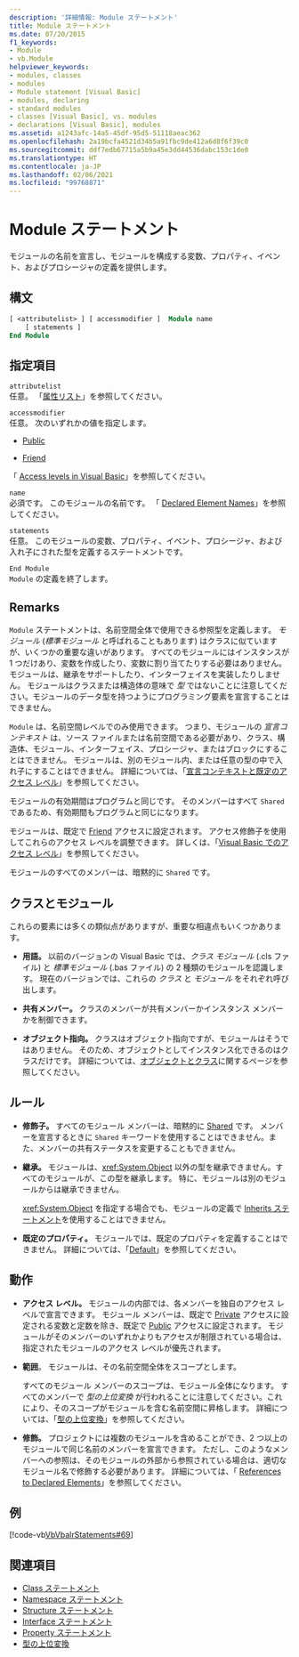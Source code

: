 ```yaml
---
description: '詳細情報: Module ステートメント'
title: Module ステートメント
ms.date: 07/20/2015
f1_keywords:
- Module
- vb.Module
helpviewer_keywords:
- modules, classes
- modules
- Module statement [Visual Basic]
- modules, declaring
- standard modules
- classes [Visual Basic], vs. modules
- declarations [Visual Basic], modules
ms.assetid: a1243afc-14a5-45df-95d5-51118aeac362
ms.openlocfilehash: 2a19bcfa4521d34b5a91fbc9de412a6d8f6f39c0
ms.sourcegitcommit: ddf7edb67715a5b9a45e3dd44536dabc153c1de0
ms.translationtype: HT
ms.contentlocale: ja-JP
ms.lasthandoff: 02/06/2021
ms.locfileid: "99768871"
---
```

# <a name="module-statement"></a>Module ステートメント

モジュールの名前を宣言し、モジュールを構成する変数、プロパティ、イベント、およびプロシージャの定義を提供します。

## <a name="syntax"></a>構文

```vb
[ <attributelist> ] [ accessmodifier ]  Module name
    [ statements ]
End Module
```

## <a name="parts"></a>指定項目

`attributelist`  
任意。 「[属性リスト](attribute-list.md)」を参照してください。

`accessmodifier`  
任意。 次のいずれかの値を指定します。

- [Public](../modifiers/public.md)

- [Friend](../modifiers/friend.md)

「 [Access levels in Visual Basic](../../programming-guide/language-features/declared-elements/access-levels.md)」を参照してください。

`name`  
必須です。 このモジュールの名前です。 「 [Declared Element Names](../../programming-guide/language-features/declared-elements/declared-element-names.md)」を参照してください。

`statements`  
任意。 このモジュールの変数、プロパティ、イベント、プロシージャ、および入れ子にされた型を定義するステートメントです。

`End Module`  
`Module` の定義を終了します。

## <a name="remarks"></a>Remarks

`Module` ステートメントは、名前空間全体で使用できる参照型を定義します。 *モジュール* (*標準モジュール* と呼ばれることもあります) はクラスに似ていますが、いくつかの重要な違いがあります。 すべてのモジュールにはインスタンスが 1 つだけあり、変数を作成したり、変数に割り当てたりする必要はありません。 モジュールは、継承をサポートしたり、インターフェイスを実装したりしません。 モジュールはクラスまたは構造体の意味で *型* ではないことに注意してください。モジュールのデータ型を持つようにプログラミング要素を宣言することはできません。

`Module` は、名前空間レベルでのみ使用できます。 つまり、モジュールの *宣言コンテキスト* は、ソース ファイルまたは名前空間である必要があり、クラス、構造体、モジュール、インターフェイス、プロシージャ、またはブロックにすることはできません。 モジュールは、別のモジュール内、または任意の型の中で入れ子にすることはできません。 詳細については、「[宣言コンテキストと既定のアクセス レベル](declaration-contexts-and-default-access-levels.md)」を参照してください。

モジュールの有効期間はプログラムと同じです。 そのメンバーはすべて `Shared` であるため、有効期間もプログラムと同じになります。

モジュールは、既定で [Friend](../modifiers/friend.md) アクセスに設定されます。 アクセス修飾子を使用してこれらのアクセス レベルを調整できます。 詳しくは、「[Visual Basic でのアクセス レベル](../../programming-guide/language-features/declared-elements/access-levels.md)」を参照してください。

モジュールのすべてのメンバーは、暗黙的に `Shared` です。

## <a name="classes-and-modules"></a>クラスとモジュール

これらの要素には多くの類似点がありますが、重要な相違点もいくつかあります。

- **用語。** 以前のバージョンの Visual Basic では、*クラス モジュール* (.cls ファイル) と *標準モジュール* (.bas ファイル) の 2 種類のモジュールを認識します。 現在のバージョンでは、これらの *クラス* と *モジュール* をそれぞれ呼び出します。

- **共有メンバー。** クラスのメンバーが共有メンバーかインスタンス メンバーかを制御できます。

- **オブジェクト指向。** クラスはオブジェクト指向ですが、モジュールはそうではありません。 そのため、オブジェクトとしてインスタンス化できるのはクラスだけです。 詳細については、[オブジェクトとクラス](../../programming-guide/language-features/objects-and-classes/index.md)に関するページを参照してください。

## <a name="rules"></a>ルール

- **修飾子。** すべてのモジュール メンバーは、暗黙的に [Shared](../modifiers/shared.md) です。 メンバーを宣言するときに `Shared` キーワードを使用することはできません。また、メンバーの共有ステータスを変更することもできません。

- **継承。** モジュールは、<xref:System.Object> 以外の型を継承できません。すべてのモジュールが、この型を継承します。 特に、モジュールは別のモジュールからは継承できません。

  <xref:System.Object> を指定する場合でも、モジュールの定義で [Inherits ステートメント](inherits-statement.md)を使用することはできません。

- **既定のプロパティ。** モジュールでは、既定のプロパティを定義することはできません。 詳細については、「[Default](../modifiers/default.md)」を参照してください。

## <a name="behavior"></a>動作

- **アクセス レベル。** モジュールの内部では、各メンバーを独自のアクセス レベルで宣言できます。 モジュール メンバーは、既定で [Private](../modifiers/private.md) アクセスに設定される変数と定数を除き、既定で [Public](../modifiers/public.md) アクセスに設定されます。 モジュールがそのメンバーのいずれかよりもアクセスが制限されている場合は、指定されたモジュールのアクセス レベルが優先されます。

- **範囲**。 モジュールは、その名前空間全体をスコープとします。

  すべてのモジュール メンバーのスコープは、モジュール全体になります。 すべてのメンバーで *型の上位変換* が行われることに注意してください。これにより、そのスコープがモジュールを含む名前空間に昇格します。 詳細については、「[型の上位変換](../../programming-guide/language-features/declared-elements/type-promotion.md)」を参照してください。

- **修飾。** プロジェクトには複数のモジュールを含めることができ、2 つ以上のモジュールで同じ名前のメンバーを宣言できます。 ただし、このようなメンバーへの参照は、そのモジュールの外部から参照されている場合は、適切なモジュール名で修飾する必要があります。 詳細については、「 [References to Declared Elements](../../programming-guide/language-features/declared-elements/references-to-declared-elements.md)」を参照してください。

## <a name="example"></a>例

[!code-vb[VbVbalrStatements#69](~/samples/snippets/visualbasic/VS_Snippets_VBCSharp/VbVbalrStatements/VB/Class1.vb#69)]

## <a name="see-also"></a>関連項目

- [Class ステートメント](class-statement.md)
- [Namespace ステートメント](namespace-statement.md)
- [Structure ステートメント](structure-statement.md)
- [Interface ステートメント](interface-statement.md)
- [Property ステートメント](property-statement.md)
- [型の上位変換](../../programming-guide/language-features/declared-elements/type-promotion.md)

